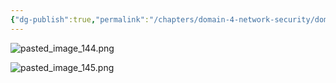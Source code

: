 ```yaml
---
{"dg-publish":true,"permalink":"/chapters/domain-4-network-security/domain-4-network-security/4-2-networking-at-a-glance/","noteIcon":""}
---
```



![pasted_image_144.png](/img/user/pasted_image_144.png)

![pasted_image_145.png](/img/user/pasted_image_145.png)